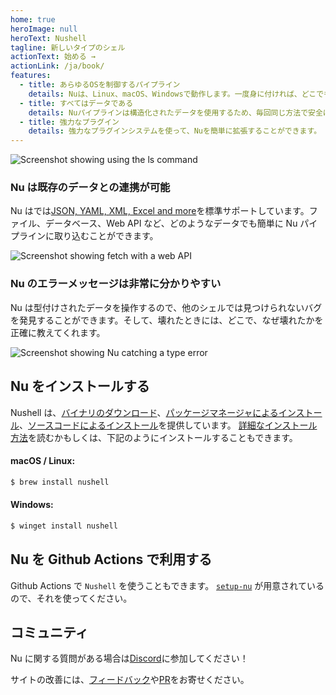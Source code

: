 ```yaml
---
home: true
heroImage: null
heroText: Nushell
tagline: 新しいタイプのシェル
actionText: 始める →
actionLink: /ja/book/
features:
  - title: あらゆるOSを制御するパイプライン
    details: Nuは、Linux、macOS、Windowsで動作します。一度身に付ければ、どこでも使えるようになります。
  - title: すべてはデータである
    details: Nuパイプラインは構造化されたデータを使用するため、毎回同じ方法で安全に選択、フィルタリング、ソートを行うことができます。文字列をパースするのをやめて、問題を解決しましょう。
  - title: 強力なプラグイン
    details: 強力なプラグインシステムを使って、Nuを簡単に拡張することができます。
---
```


<img src="https://www.nushell.sh/frontpage/ls-example.png" alt="Screenshot showing using the ls command" class="hero"/>

### Nu は既存のデータとの連携が可能

Nu はでは[JSON, YAML, XML, Excel and more](/book/loading_data.md)を標準サポートしています。ファイル、データベース、Web API など、どのようなデータでも簡単に Nu パイプラインに取り込むことができます。

<img src="https://www.nushell.sh/frontpage/fetch-example.png" alt="Screenshot showing fetch with a web API" class="hero"/>

### Nu のエラーメッセージは非常に分かりやすい

Nu は型付けされたデータを操作するので、他のシェルでは見つけられないバグを発見することができます。そして、壊れたときには、どこで、なぜ壊れたかを正確に教えてくれます。

<img src="https://www.nushell.sh/frontpage/miette-example.png" alt="Screenshot showing Nu catching a type error" class="hero"/>

## Nu をインストールする

Nushell は、[バイナリのダウンロード](https://github.com/nushell/nushell/releases)、[パッケージマネージャによるインストール](https://repology.org/project/nushell/versions)、[ソースコードによるインストール](https://github.com/nushell/nushell)を提供しています。 [詳細なインストール方法](/book/installation.md)を読むかもしくは、下記のようにインストールすることもできます。

#### macOS / Linux:

```sh
$ brew install nushell
```

#### Windows:

```sh
$ winget install nushell
```

## Nu を Github Actions で利用する

Github Actions で `Nushell` を使うこともできます。 [`setup-nu`](https://github.com/marketplace/actions/setup-nu) が用意されているので、それを使ってください。

## コミュニティ

Nu に関する質問がある場合は[Discord](https://discord.gg/NtAbbGn)に参加してください！

サイトの改善には、[フィードバック](https://github.com/nushell/nushell.github.io/issues)や[PR](https://github.com/nushell/nushell.github.io/pulls)をお寄せください。
